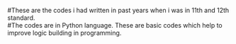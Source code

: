 #These are the codes i had written in past years when i was in 11th and 12th standard.
<br>
#The codes are in Python language.
These are basic codes which help to improve logic building in programming. 